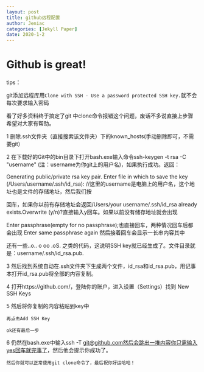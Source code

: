 ```yaml
---
layout: post
title: github远程配置
author: Jeniac
categories: [Jekyll Paper]
date: 2020-1-2
---
```


# Github is great!

tips：

git添加远程库用```Clone with SSH - Use a password protected SSH key.```就不会每次要求输入密码

看了好多资料终于搞定了git 中clone命令报错这个问题，废话不多说直接上步骤希望对大家有帮助。

1   删除.ssh文件夹（直接搜索该文件夹）下的known_hosts(手动删除即可，不需要git）

2   在下载好的Git中的bin目录下打开bash.exe输入命令ssh-keygen -t rsa -C "username" (注：username为你git上的用户名)，如果执行成功。返回：

Generating public/private rsa key pair.
Enter file in which to save the key (/Users/username/.ssh/id_rsa): //这里的username是电脑上的用户名，这个地址也是文件的存储地址，然后我们按

回车，如果你以前有存储地址会返回/Users/your username/.ssh/id_rsa already exists.Overwrite (y/n)?直接输入y回车。如果以前没有储存地址就会出现

Enter passphrase(empty for no passphrase);也直接回车，两种情况回车后都会出现 Enter same passphrase again 然后接着回车会显示一长串内容其中

还有一些..o.. o oo .oS. 之类的代码，这说明SSH key就已经生成了。文件目录就是：username/.ssh/id_rsa.pub.

 

3  然后找到系统自动在.ssh文件夹下生成两个文件，id_rsa和id_rsa.pub，用记事本打开id_rsa.pub将全部的内容复制。

4  打开https://github.com/，登陆你的账户，进入设置（Settings）找到 New SSH Keys

5  然后将你复制的内容粘贴到key中

    再点击Add SSH Key                     

    ok还有最后一步

6  仍然在bash.exe中输入ssh -T git@github.com然后会跳出一堆内容你只需输入yes回车就完事了，然后他会提示你成功了。

    然后你就可以正常使用git clone命令了，最后祝你好运哈哈！
